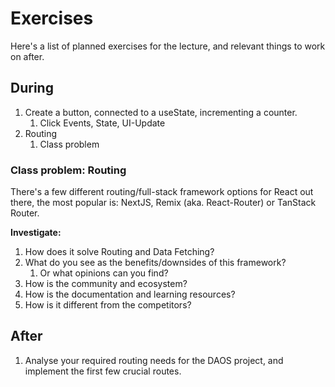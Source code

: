 # Exercises

Here's a list of planned exercises for the lecture, and relevant things to work on after.

## During

1. Create a button, connected to a useState, incrementing a counter.
   1. Click Events, State, UI-Update
2. Routing
   1. Class problem

### Class problem: Routing

There's a few different routing/full-stack framework options for React out there, the most popular is: NextJS, Remix (aka. React-Router) or TanStack Router.

**Investigate:**

1. How does it solve Routing and Data Fetching?
2. What do you see as the benefits/downsides of this framework?
   1. Or what opinions can you find?
3. How is the community and ecosystem?
4. How is the documentation and learning resources?
5. How is it different from the competitors?

## After

1. Analyse your required routing needs for the DAOS project, and implement the first few crucial routes.
